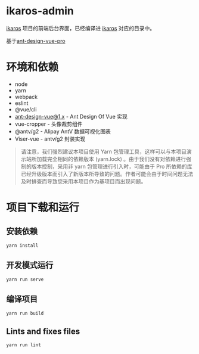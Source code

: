 # ikaros-admin
[ikaros](https://github.com/li-guohao/ikaros) 项目的前端后台界面，已经编译进 [ikaros](https://github.com/li-guohao/ikaros) 对应的目录中。

基于[ant-design-vue-pro](https://github.com/vueComponent/ant-design-vue-pro)


# 环境和依赖
- node
- yarn
- webpack
- eslint
- @vue/cli
- ant-design-vue@1.x - Ant Design Of Vue 实现
- vue-cropper - 头像裁剪组件
- @antv/g2 - Alipay AntV 数据可视化图表
- Viser-vue - antv/g2 封装实现

> 请注意，我们强烈建议本项目使用 Yarn 包管理工具，这样可以与本项目演示站所加载完全相同的依赖版本 (yarn.lock) 。由于我们没有对依赖进行强制的版本控制，采用非 yarn 包管理进行引入时，可能由于 Pro 所依赖的库已经升级版本而引入了新版本所导致的问题。作者可能会由于时间问题无法及时排查而导致您采用本项目作为基项目而出现问题。

# 项目下载和运行

## 安装依赖
``` shell
yarn install
```

## 开发模式运行

``` shell
yarn run serve
```

## 编译项目
``` shell
yarn run build
```


## Lints and fixes files
``` shell
yarn run lint
```
